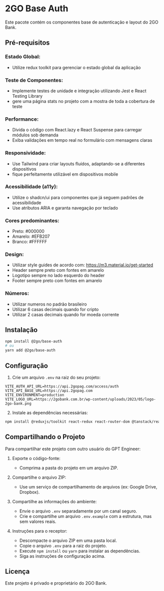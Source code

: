 # 2GO Base Auth

Este pacote contém os componentes base de autenticação e layout do 2GO Bank.

## Pré-requisitos
### Estado Global:
- Utilize redux toolkit para gerenciar o estado global da aplicação

### Teste de Componentes: 
- Implemente testes de unidade e integração utilizando Jest e React Testing Library
- gere uma página stats no projeto com a mostra de toda a cobertura de teste

### Performance:
- Divida o código com React.lazy e React Suspense para carregar módulos sob demanda
- Exiba validações em tempo real no formulário com mensagens claras

### Responsividade:
- Use Tailwind para criar layouts fluídos, adaptando-se a diferentes dispositivos
- fique perfeitamente utilizável em dispositivos mobile 

### Acessibilidade (a11y):
- Utilize o shadcn/ui para componentes que já seguem padrões de acessibilidade
- Use atributos ARIA e garanta navegação por teclado

### Cores predominantes:
- Preto: #000000
- Amarelo: #EFB207
- Branco: #FFFFFF

### Design:
- Utilizar style guides de acordo com: https://m3.material.io/get-started
- Header sempre preto com fontes em amarelo
- Logotipo sempre no lado esquerdo do header
- Footer sempre preto com fontes em amarelo

### Números:
- Utilizar numeros no padrão brasileiro
- Utilizar 6 casas decimais quando for cripto
- Utilizar 2 casas decimais quando for moeda corrente

## Instalação

```bash
npm install @2go/base-auth
# ou
yarn add @2go/base-auth
```

## Configuração

1. Crie um arquivo `.env` na raiz do seu projeto:

```env
VITE_AUTH_API_URL=https://api.2gopag.com/access/auth
VITE_API_BASE_URL=https://api.2gopag.com
VITE_ENVIRONMENT=production
VITE_LOGO_URL=https://2gobank.com.br/wp-content/uploads/2023/05/logo-2go-bank.png
```

2. Instale as dependências necessárias:

```bash
npm install @reduxjs/toolkit react-redux react-router-dom @tanstack/react-query crypto-js tailwindcss
```

## Compartilhando o Projeto

Para compartilhar este projeto com outro usuário do GPT Engineer:

1. Exporte o código-fonte:
   - Comprima a pasta do projeto em um arquivo ZIP.

2. Compartilhe o arquivo ZIP:
   - Use um serviço de compartilhamento de arquivos (ex: Google Drive, Dropbox).

3. Compartilhe as informações do ambiente:
   - Envie o arquivo `.env` separadamente por um canal seguro.
   - Crie e compartilhe um arquivo `.env.example` com a estrutura, mas sem valores reais.

4. Instruções para o receptor:
   - Descompacte o arquivo ZIP em uma pasta local.
   - Copie o arquivo `.env` para a raiz do projeto.
   - Execute `npm install` ou `yarn` para instalar as dependências.
   - Siga as instruções de configuração acima.

## Licença

Este projeto é privado e proprietário do 2GO Bank.